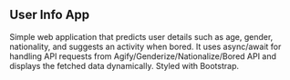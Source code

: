 ## User Info App 
Simple web application that predicts user details such as age, gender, nationality, and suggests an activity when bored. It uses async/await for handling API requests from Agify/Genderize/Nationalize/Bored API and displays the fetched data dynamically. Styled with Bootstrap.

